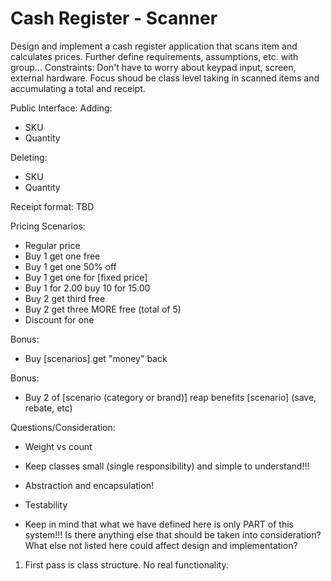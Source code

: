 # Cash Register - Scanner

Design and implement a cash register application that scans item and calculates prices.
Further define requirements, assumptions, etc. with group...
Constraints: Don't have to worry about keypad input, screen, external hardware.
Focus shoud be class level taking in scanned items and accumulating a total and receipt.

Public Interface:
Adding:
- SKU
- Quantity

Deleting:
- SKU
- Quantity

Receipt format: TBD

Pricing Scenarios:
- Regular price
- Buy 1 get one free
- Buy 1 get one 50% off
- Buy 1 get one for [fixed price]
- Buy 1 for 2.00 buy 10 for 15.00
- Buy 2 get third free
- Buy 2 get three MORE free (total of 5)
- Discount for one

Bonus:
- Buy [scenarios] get "money" back

Bonus:
- Buy 2 of [scenario (category or brand)] reap benefits [scenario] (save, rebate, etc)

Questions/Consideration:
- Weight vs count

- Keep classes small (single responsibility) and simple to understand!!!
- Abstraction and encapsulation!
- Testability
- Keep in mind that what we have defined here is only PART of this system!!! Is there anything else that should be taken into consideration? What else not listed here could affect design and implementation?

1. First pass is class structure. No real functionality.


